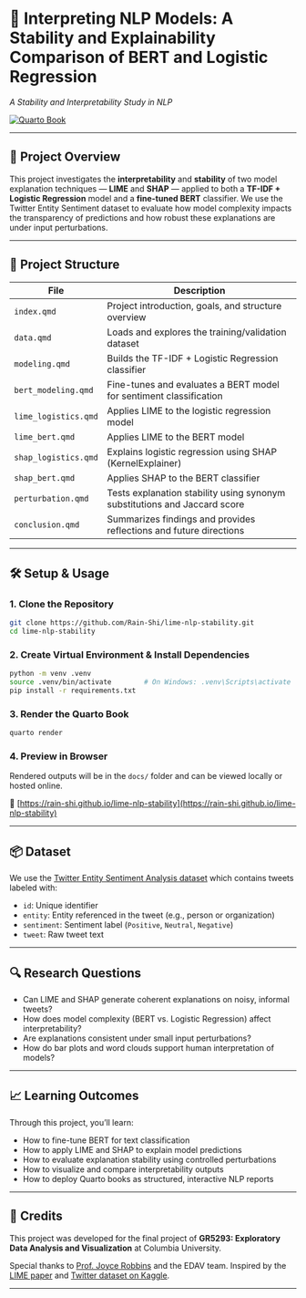# 🧠 Interpreting NLP Models: A Stability and Explainability Comparison of BERT and Logistic Regression

*A Stability and Interpretability Study in NLP*

[![Quarto Book](https://img.shields.io/badge/Quarto-Book-blue?logo=quarto)](https://rain-shi.github.io/lime-nlp-stability/)

---

## 📘 Project Overview

This project investigates the **interpretability** and **stability** of two model explanation techniques — **LIME** and **SHAP** — applied to both a **TF-IDF + Logistic Regression** model and a **fine-tuned BERT** classifier. We use the Twitter Entity Sentiment dataset to evaluate how model complexity impacts the transparency of predictions and how robust these explanations are under input perturbations.

---

## 📂 Project Structure

| File                 | Description                                                               |
| -------------------- | ------------------------------------------------------------------------- |
| `index.qmd`          | Project introduction, goals, and structure overview                       |
| `data.qmd`           | Loads and explores the training/validation dataset                        |
| `modeling.qmd`       | Builds the TF-IDF + Logistic Regression classifier                        |
| `bert_modeling.qmd`  | Fine-tunes and evaluates a BERT model for sentiment classification        |
| `lime_logistics.qmd` | Applies LIME to the logistic regression model                             |
| `lime_bert.qmd`      | Applies LIME to the BERT model                                            |
| `shap_logistics.qmd` | Explains logistic regression using SHAP (KernelExplainer)                 |
| `shap_bert.qmd`      | Applies SHAP to the BERT classifier                                       |
| `perturbation.qmd`   | Tests explanation stability using synonym substitutions and Jaccard score |
| `conclusion.qmd`     | Summarizes findings and provides reflections and future directions        |

---

## 🛠 Setup & Usage

### 1. Clone the Repository

```bash
git clone https://github.com/Rain-Shi/lime-nlp-stability.git
cd lime-nlp-stability
```

### 2. Create Virtual Environment & Install Dependencies

```bash
python -m venv .venv
source .venv/bin/activate        # On Windows: .venv\Scripts\activate
pip install -r requirements.txt
```

### 3. Render the Quarto Book

```bash
quarto render
```

### 4. Preview in Browser

Rendered outputs will be in the `docs/` folder and can be viewed locally or hosted online.

🔗 [https://rain-shi.github.io/lime-nlp-stability](https://rain-shi.github.io/lime-nlp-stability)

---

## 📦 Dataset

We use the [Twitter Entity Sentiment Analysis dataset](https://www.kaggle.com/competitions/twitter-entity-sentiment-analysis) which contains tweets labeled with:

* `id`: Unique identifier
* `entity`: Entity referenced in the tweet (e.g., person or organization)
* `sentiment`: Sentiment label (`Positive`, `Neutral`, `Negative`)
* `tweet`: Raw tweet text

---

## 🔍 Research Questions

* Can LIME and SHAP generate coherent explanations on noisy, informal tweets?
* How does model complexity (BERT vs. Logistic Regression) affect interpretability?
* Are explanations consistent under small input perturbations?
* How do bar plots and word clouds support human interpretation of models?

---

## 📈 Learning Outcomes

Through this project, you’ll learn:

* How to fine-tune BERT for text classification
* How to apply LIME and SHAP to explain model predictions
* How to evaluate explanation stability using controlled perturbations
* How to visualize and compare interpretability outputs
* How to deploy Quarto books as structured, interactive NLP reports

---

## 🔗 Credits

This project was developed for the final project of **GR5293: Exploratory Data Analysis and Visualization** at Columbia University.

Special thanks to [Prof. Joyce Robbins](https://www.jtr13.com/) and the EDAV team.
Inspired by the [LIME paper](https://arxiv.org/abs/1602.04938) and [Twitter dataset on Kaggle](https://www.kaggle.com/competitions/twitter-entity-sentiment-analysis).

---

